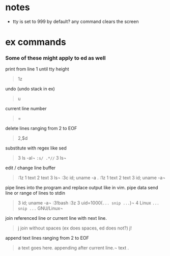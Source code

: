 # notes
  - tty is set to 999 by default? any command clears the screen

# ex commands
### Some of these might apply to ed as well

print from line 1 until tty height
> 1z

undo (undo stack in ex)
> u

current line number
> =

delete lines ranging from 2 to EOF
> 2,$d

substitute with regex like sed
> 3 ls -al¬
`:s/ .*//`
> 3 ls¬

edit / change line buffer
> :1z
>   1 text
>   2 text
>   3 ls¬
> :3c
> id; uname -a
> .
> :1z
>   1 text
>   2 text
>   3 id; uname -a¬

pipe lines into the program and replace output like in vim.
pipe data send line or range of lines to stdin
>   3 id; uname -a¬
> :3!bash
> :3z
>   3 uid=1000(`... snip ...`)¬
>   4 Linux `... snip ...` GNU/Linux¬

join referenced line or current line with next line.
> j
join without spaces (ex does spaces, ed does not?)
> j!

append text lines ranging from 2 to EOF
> a
> text goes here. appending after current line.¬
> text
> .
